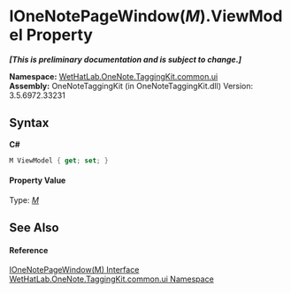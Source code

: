 # IOneNotePageWindow(*M*).ViewModel Property 
 _**\[This is preliminary documentation and is subject to change.\]**_

**Namespace:**&nbsp;<a href="043a9407-ac38-b3ac-7348-a6090af495ad">WetHatLab.OneNote.TaggingKit.common.ui</a><br />**Assembly:**&nbsp;OneNoteTaggingKit (in OneNoteTaggingKit.dll) Version: 3.5.6972.33231

## Syntax

**C#**<br />
``` C#
M ViewModel { get; set; }
```


#### Property Value
Type: <a href="03ddb89a-4153-4a23-e8e1-456e3a9cff57">*M*</a>

## See Also


#### Reference
<a href="03ddb89a-4153-4a23-e8e1-456e3a9cff57">IOneNotePageWindow(M) Interface</a><br /><a href="043a9407-ac38-b3ac-7348-a6090af495ad">WetHatLab.OneNote.TaggingKit.common.ui Namespace</a><br />
